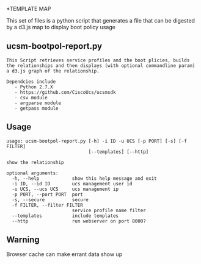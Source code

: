 *TEMPLATE MAP

This set of files is a python script that generates a file that can be digested by a d3.js map to display boot policy usage


ucsm-bootpol-report.py
----------------------

    This Script retrieves service profiles and the boot plicies, builds the relationships and then displays (with optional commandline param) a d3.js graph of the relationship.

    Dependcies include
       - Python 2.7.X
       - https://github.com/CiscoUcs/ucsmsdk
       - csv module
       - argparse module
       - getpass module

Usage
-----

	usage: ucsm-bootpol-report.py [-h] -i ID -u UCS [-p PORT] [-s] [-f FILTER]
								  [--templates] [--http]

	show the relationship

	optional arguments:
	  -h, --help            show this help message and exit
	  -i ID, --id ID        ucs management user id
	  -u UCS, --ucs UCS     ucs management ip
	  -p PORT, --port PORT  port
	  -s, --secure          secure
	  -f FILTER, --filter FILTER
							service profile name filter
	  --templates           include templates
	  --http                run webserver on port 8000?


Warning
-------

Browser cache can make errant data show up
